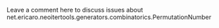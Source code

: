 Leave a comment here to discuss issues about net.ericaro.neoitertools.generators.combinatorics.PermutationNumber
